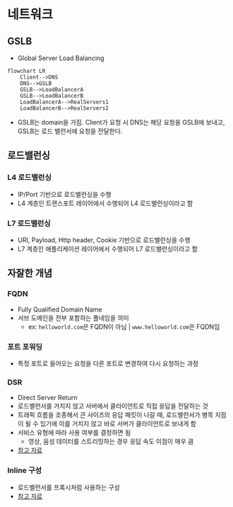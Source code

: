 # 네트워크 
## GSLB
- Global Server Load Balancing
```mermaid
flowchart LR
    Client-->DNS
    DNS-->GSLB
    GSLB-->LoadBalancerA
    GSLB-->LoadBalancerB
    LoadBalancerA-->RealServers1
    LoadBalancerB-->RealServers2
```
- GSLB는 domain을 가짐. Client가 요청 시 DNS는 해당 요청을 GSLB에 보내고, GSLB는 로드 밸런서에 요청을 전달한다.


## 로드밸런싱
### L4 로드밸런싱 
- IP/Port 기반으로 로드밸런싱을 수행 
- L4 계층인 트랜스포트 레이어에서 수행되어 L4 로드밸런싱이라고 함

### L7 로드밸런싱
- URI, Payload, Http header, Cookie 기반으로 로드밸런싱을 수행 
- L7 계층인 애플리케이션 레이어에서 수행되어 L7 로드밸런싱이라고 함 

## 자잘한 개념 
### FQDN
- Fully Qualified Domain Name 
- 서브 도메인을 전부 포함하는 풀네임을 의미 
  - ex: `helloworld.com`은 FQDN이 아님 | `www.helloworld.com`은 FQDN임

### 포트 포워딩 
- 특정 포트로 들어오는 요청을 다른 포트로 변경하여 다시 요청하는 과정 

### DSR 
- Direct Server Return
- 로드밸런서를 거치지 않고 서버에서 클라이언트로 직접 응답을 전달하는 것
- 트래픽 흐름을 조종해서 큰 사이즈의 응답 패킷이 나갈 때, 로드밸런서가 병목 지점이 될 수 있기에 이를 거치지 않고 바로 서버가 클라이언트로 보내게 함 
- 서비스 유형에 따라 사용 여부를 결정하면 됨 
  - 영상, 음성 데이터를 스트리밍하는 경우 응답 속도 이점이 매우 큼
- [참고 자료](https://smashingpumpkins.tistory.com/entry/DSRDirect-Server-Return%EC%9D%B4%EB%9E%80)


### Inline 구성 
- 로드밸런서를 프록시처럼 사용하는 구성 
- [참고 자료](https://run-it.tistory.com/40)
